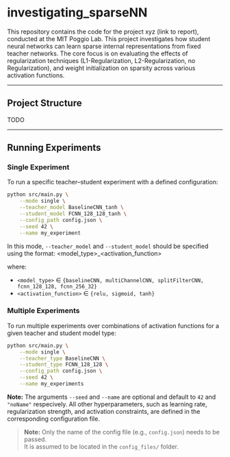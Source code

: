 # investigating_sparseNN


This repository contains the code for the project xyz (link to report), conducted at the MIT Poggio Lab. 
This project investigates how student neural networks can learn sparse internal representations from fixed teacher networks. 
The core focus is on evaluating the effects of regularization techniques (L1-Regularization, L2-Regularization, no Regularization), and weight initialization on sparsity across various activation functions.

---

## Project Structure

TODO

---

## Running Experiments

### Single Experiment

To run a specific teacher–student experiment with a defined configuration:

```sh
python src/main.py \
    --mode single \
    --teacher_model BaselineCNN_tanh \
    --student_model FCNN_128_128_tanh \
    --config_path config.json \
    --seed 42 \
    --name my_experiment
```

In this mode, `--teacher_model` and `--student_model` should be specified using the format:
<model_type>_<activation_function>

where:
- `<model_type>` $\in$ `{baselineCNN, multiChannelCNN, splitFilterCNN, fcnn_128_128, fcnn_256_32}`
- `<activation_function>` $\in$ `{relu, sigmoid, tanh}`


### Multiple Experiments

To run multiple experiments over combinations of activation functions for a given teacher and student model type:

```sh
python src/main.py \
    --mode single \
    --teacher_type BaselineCNN \
    --student_type FCNN_128_128 \
    --config_path config.json \
    --seed 42 \
    --name my_experiments
```

**Note:** The arguments `--seed` and `--name` are optional and default to `42` and `"noName"` respecively. 
All other hyperparameters, such as learning rate, regularization strength, and activation constraints, are defined in the corresponding configuration file.

> **Note:** Only the name of the config file (e.g., `config.json`) needs to be passed.  
> It is assumed to be located in the `config_files/` folder.
